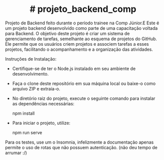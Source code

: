 <h1 align="center"># projeto_backend_comp</h1>

Projeto de Backend feito durante o período trainee na Comp Júnior.E
Este é um projeto backend desenvolvido como parte de uma capacitação voltada para Backend. O objetivo deste projeto é criar um sistema de gerenciamento de tarefas, semelhante ao esquema de projetos do GitHub. Ele permite que os usuários criem projetos e associem tarefas a esses projetos, facilitando o acompanhamento e a organização das atividades.

Instruções de Instalação:
- Certifique-se de ter o Node.js instalado em seu ambiente de desenvolvimento.
- Faça o clone deste repositório em sua máquina local ou baixe-o como arquivo ZIP e extraia-o.
- No diretório raiz do projeto, execute o seguinte comando para instalar as dependências necessárias:

  npm install

- Para iniciar o projeto, utilize:

  npm run serve

Para os testes, use um o Insomnia, infelizmente a documentação apenas permite o uso de rotas que não possuem autenticação. (não deu tempo de arrumar :/)

